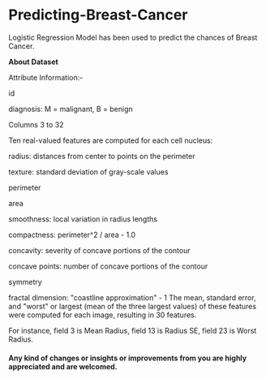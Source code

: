 # Predicting-Breast-Cancer

Logistic Regression Model has been used to predict the chances of Breast Cancer. 

**About Dataset**

Attribute Information:-

id

diagnosis: M = malignant, B = benign

Columns 3 to 32

Ten real-valued features are computed for each cell nucleus:

radius: distances from center to points on the perimeter

texture: standard deviation of gray-scale values

perimeter

area

smoothness: local variation in radius lengths

compactness: perimeter^2 / area - 1.0

concavity: severity of concave portions of the contour

concave points: number of concave portions of the contour

symmetry

fractal dimension: "coastline approximation" - 1 The mean, standard error, and "worst" or largest (mean of the three largest values) of these features were computed for each image, resulting in 30 features. 

For instance, field 3 is Mean Radius, field 13 is Radius SE, field 23 is Worst Radius.

#### Any kind of changes or insights or improvements from you are highly appreciated and are welcomed.

